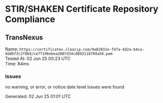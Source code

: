 # STIR/SHAKEN Certificate Repository Compliance

## TransNexus

Name: `https://certificates.clearip.com/9a82032e-fd7a-4d2a-b4ca-dddbf3c2f8b9/ce7f196ebea2807d34cd893118789a58.pem`\
Tested At: 02 Jun 25 00:23 UTC\
Time: 84ms

### Issues

no warning, or error, or notice date level issues were found

Generated: 02 Jun 25 01:01 UTC
